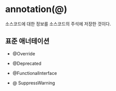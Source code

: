 # annotation(@)

소스코드에 대한 정보를 소스코드의 주석에 저장한 것이다.

<h2>표준 애너테이션</h2>

- @Override 

- @Deprecated

- @Functionallnterface

- @ SuppressWarning
